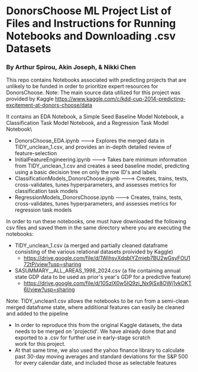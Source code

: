 # DonorsChoose ML Project List of Files and Instructions for Running Notebooks and Downloading .csv Datasets
### By Arthur Spirou, Akin Joseph, & Nikki Chen
This repo contains Notebooks associated with predicting projects that are unlikely to be funded in order to prioritize expert resources for DonorsChoose.
Note: The main source data utilized for this project was provided by Kaggle https://www.kaggle.com/c/kdd-cup-2014-predicting-excitement-at-donors-choose/data

It contains an EDA Notebook, a Simple Seed Baseline Model Notebook, a Classification Task Model Notebook, and a Regression Task Model Notebook\
  - DonorsChoose_EDA.ipynb ---> Explores the merged data in TIDY_unclean_1.csv, and provides an in-depth detailed review of feature-selection
  - InitialFeatureEngineering.ipynb ---> Takes bare minimum information from TIDY_unclean_1.csv and creates a seed baseline model, predicting using a basic decision tree on only the row ID's and labels
  - ClassificationModels_DonorsChoose.ipynb ---> Creates, trains, tests, cross-validates, tunes hyperparameters, and assesses metrics for classification task models
  - RegressionModels_DonorsChoose.ipynb ---> Creates, trains, tests, cross-validates, tunes hyperparameters, and assesses metrics for regression task models

In order to run these notebooks, one must have downloaded the following csv files and saved them in the same directory where you are executing the notebooks:
  - TIDY_unclean_1.csv (a merged and partially cleaned dataframe consisting of the various relational datasets proivided by Kaggle)
      - https://drive.google.com/file/d/1WihsvXdqblYZmjeb7BU2wGsyFOU172tP/view?usp=sharing
  - SASUMMARY__ALL_AREAS_1998_2024.csv (a file containing annual state GDP data to be used as prior's year's GDP for a predictive feature)
      - https://drive.google.com/file/d/10SzlX0w5IQ9zj_Nx9jSx8OWj1vkOKT6I/view?usp=sharing
   
Note: TIDY_unclean1.csv allows the notebooks to be run from a semi-clean merged dataframe state, where additional features can easily be cleaned and added to the pipeline
  - In order to reproduce this from the original Kaggle datasets, the data needs to be merged on 'projectid'. We have already done that and exported to a .csv for further use in early-stage scratch   
    work for this project.
  - At that same time, we also used the yahoo finance library to calculate past 30-day moving averages and standard deviations for the S&P 500 for every calendar date, and included those as selectable 
    features
